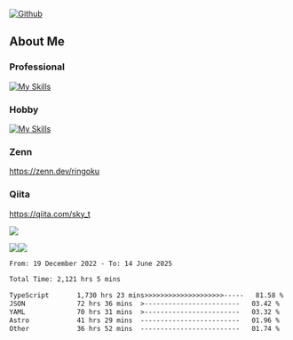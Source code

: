 [![Github](https://img.shields.io/github/followers/skyt-a?label=Follow&style=social)](https://github.com/skyt-a)

## About Me
### Professional
[![My Skills](https://skillicons.dev/icons?i=react,ts,js,nodejs,java,graphql,firebase,githubactions&theme=light)](https://skillicons.dev)
### Hobby
[![My Skills](https://skillicons.dev/icons?i=unity,rust,py&theme=light)](https://skillicons.dev)

### Zenn
https://zenn.dev/ringoku
### Qiita
https://qiita.com/sky_t


![](https://github-profile-summary-cards.vercel.app/api/cards/profile-details?username=skyt-a&theme=default)

![](https://github-profile-summary-cards.vercel.app/api/cards/repos-per-language?username=skyt-a&theme=default)![](https://github-profile-summary-cards.vercel.app/api/cards/stats?username=RinGoku&theme=default)

<!--START_SECTION:waka-->

```txt
From: 19 December 2022 - To: 14 June 2025

Total Time: 2,121 hrs 5 mins

TypeScript       1,730 hrs 23 mins>>>>>>>>>>>>>>>>>>>>-----   81.58 %
JSON             72 hrs 36 mins  >------------------------   03.42 %
YAML             70 hrs 31 mins  >------------------------   03.32 %
Astro            41 hrs 29 mins  -------------------------   01.96 %
Other            36 hrs 52 mins  -------------------------   01.74 %
```

<!--END_SECTION:waka-->
